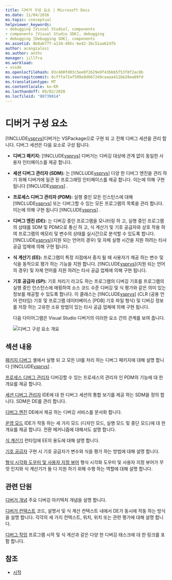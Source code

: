```yaml
---
title: 디버거 구성 요소 | Microsoft Docs
ms.date: 11/04/2016
ms.topic: conceptual
helpviewer_keywords:
- debugging [Visual Studio], components
- components [Visual Studio SDK], debugging
- debugging [Debugging SDK], components
ms.assetid: 8b8ab77f-a134-495c-be42-3bc51aa62dfb
author: acangialosi
ms.author: anthc
manager: jillfra
ms.workload:
- vssdk
ms.openlocfilehash: 03c400fd03c5ee0f2629e9f436b65f53f8f2ac8b
ms.sourcegitcommit: 6cfffa72af599a9d667249caaaa411bb28ea69fd
ms.translationtype: MT
ms.contentlocale: ko-KR
ms.lasthandoff: 09/02/2020
ms.locfileid: "80739014"
---
```

# <a name="debugger-components"></a>디버거 구성 요소
[!INCLUDE[vsprvs](../../code-quality/includes/vsprvs_md.md)]디버거는 VSPackage으로 구현 되 고 전체 디버그 세션을 관리 합니다. 디버그 세션은 다음 요소로 구성 됩니다.

- **디버그 패키지:** [!INCLUDE[vsprvs](../../code-quality/includes/vsprvs_md.md)] 디버거는 디버깅 대상에 관계 없이 동일한 사용자 인터페이스를 제공 합니다.

- **세션 디버그 관리자 (SDM):** 는 [!INCLUDE[vsprvs](../../code-quality/includes/vsprvs_md.md)] 다양 한 디버그 엔진을 관리 하기 위해 디버거에 일관 된 프로그래밍 인터페이스를 제공 합니다. 이는에 의해 구현 됩니다 [!INCLUDE[vsprvs](../../code-quality/includes/vsprvs_md.md)] .

- **프로세스 디버그 관리자 (PDM):** 실행 중인 모든 인스턴스에 대해 [!INCLUDE[vsprvs](../../code-quality/includes/vsprvs_md.md)] 또는 디버그할 수 있는 모든 프로그램의 목록을 관리 합니다. 이는에 의해 구현 됩니다 [!INCLUDE[vsprvs](../../code-quality/includes/vsprvs_md.md)] .

- **디버그 엔진 (DE):** 는 디버깅 중인 프로그램을 모니터링 하 고, 실행 중인 프로그램의 상태를 SDM 및 PDM으로 통신 하 고, 식 계산기 및 기호 공급자와 상호 작용 하 여 프로그램의 메모리 및 변수의 상태를 실시간으로 분석할 수 있도록 합니다. [!INCLUDE[vsprvs](../../code-quality/includes/vsprvs_md.md)](지원 되는 언어의 경우) 및 자체 실행 시간을 지원 하려는 타사 공급 업체에 의해 구현 됩니다.

- **식 계산기 (EE):** 프로그램이 특정 지점에서 중지 될 때 사용자가 제공 하는 변수 및 식을 동적으로 평가 하는 기능을 지원 합니다. [!INCLUDE[vsprvs](../../code-quality/includes/vsprvs_md.md)](지원 되는 언어의 경우) 및 자체 언어를 지원 하려는 타사 공급 업체에 의해 구현 됩니다.

- **기호 공급자 (SP):** 기호 처리기 라고도 하는 프로그램의 디버깅 기호를 프로그램의 실행 중인 인스턴스에 매핑하여 소스 코드 수준 디버깅 및 식 평가와 같은 의미 있는 정보를 제공할 수 있도록 합니다. 이 클래스는 [!INCLUDE[vsprvs](../../code-quality/includes/vsprvs_md.md)] (CLR (공용 언어 런타임) 기호 및 프로그램 데이터베이스 [PDB] 기호 파일 형식) 및 디버깅 정보를 저장 하는 고유한 소유 방법이 있는 타사 공급 업체에 의해 구현 됩니다.

  다음 다이어그램은 Visual Studio 디버거의 이러한 요소 간의 관계를 보여 줍니다.

  ![디버그 구성 요소 개요](../../extensibility/debugger/media/dbugcompovrview.gif "DBugCompOvrview")

## <a name="in-this-section"></a>섹션 내용
 [패키지 디버그](../../extensibility/debugger/debug-package.md) 셸에서 실행 되 고 모든 UI를 처리 하는 디버그 패키지에 대해 설명 합니다 [!INCLUDE[vsprvs](../../code-quality/includes/vsprvs_md.md)] .

 [프로세스 디버그 관리자](../../extensibility/debugger/process-debug-manager.md) 디버깅할 수 있는 프로세스의 관리자 인 PDM의 기능에 대 한 개요를 제공 합니다.

 [세션 디버그 관리자](../../extensibility/debugger/session-debug-manager.md) IDE에 대 한 디버그 세션의 통합 보기를 제공 하는 SDM을 정의 합니다. SDM은 DE를 관리 합니다.

 [디버그 엔진](../../extensibility/debugger/debug-engine.md) DE에서 제공 하는 디버깅 서비스를 문서화 합니다.

 [운영 모드](../../extensibility/debugger/operational-modes.md) IDE가 작동 하는 세 가지 모드 (디자인 모드, 실행 모드 및 중단 모드)에 대 한 개요를 제공 합니다. 전환 메커니즘에 대해서도 설명 합니다.

 [식 계산기](../../extensibility/debugger/expression-evaluator.md) 런타임에 EE의 용도에 대해 설명 합니다.

 [기호 공급자](../../extensibility/debugger/symbol-provider.md) 구현 시 기호 공급자가 변수와 식을 평가 하는 방법에 대해 설명 합니다.

 [형식 시각화 도우미 및 사용자 지정 뷰어](../../extensibility/debugger/type-visualizer-and-custom-viewer.md) 형식 시각화 도우미 및 사용자 지정 뷰어가 무엇 인지와 식 계산기가 둘 다 지원 하기 위해 수행 하는 역할에 대해 설명 합니다.

## <a name="related-sections"></a>관련 단원
 [디버거 개념](../../extensibility/debugger/debugger-concepts.md) 주요 디버깅 아키텍처 개념을 설명 합니다.

 [디버거 컨텍스트](../../extensibility/debugger/debugger-contexts.md) 코드, 설명서 및 식 계산 컨텍스트 내에서 DE가 동시에 작동 하는 방식을 설명 합니다. 각각의 세 가지 컨텍스트, 위치, 위치 또는 관련 평가에 대해 설명 합니다.

 [디버그 작업](../../extensibility/debugger/debugging-tasks.md) 프로그램 시작 및 식 계산과 같은 다양 한 디버깅 태스크에 대 한 링크를 포함 합니다.

## <a name="see-also"></a>참조
- [시작](../../extensibility/debugger/getting-started-with-debugger-extensibility.md)
